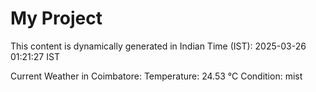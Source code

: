 # My Project

This content is dynamically generated in Indian Time (IST): 2025-03-26 01:21:27 IST


Current Weather in Coimbatore:
Temperature: 24.53 °C
Condition: mist
